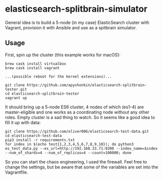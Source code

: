# elasticsearch-splitbrain-simulator
General idea is to build a 5-node (in my case) ElasticSearch cluster with Vagrant, provision it with Ansible and use as a spitbrain simulator.

## Usage
First, spin up the cluster (this example works for macOS):

	brew cask install virtualbox
	brew cask install vagrant
	
	...(possible reboot for the kernel extensions)...
	
	git clone https://github.com/apyshonkin/elasticsearch-splitbrain-tester.git
	cd elasticsearch-splitbrain-tester
	vagrant up
	
It should bring up a 5-node ES6 cluster, 4 nodes of which (es1-4) are master-eligible and one works as a coordinating node without any other roles. 
Empty cluster is a sad thing to watch. So it seems like a good idea to fill it up with data:

	git clone https://github.com/oliver006/elasticsearch-test-data.git
	cd elasticsearch-test-data
	pip3 install -r requirements.txt
	for index in $(echo test{1,2,3,4,5,6,7,8,9,10}); do python3 es_test_data.py --es_url=http://192.168.33.71:9200 --index_name=$index --num_of_shards=4 --num_of_replicas=4 --count=100000; done

So you can start the chaos engineering, I used the firewall. Feel free to change the settings, but be aware that some of the variables are set into the Vagrantfile.
